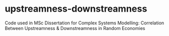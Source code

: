 # upstreamness-downstreamness
Code used in MSc Dissertation for Complex Systems Modelling: Correlation Between Upstreamness &amp; Downstreamness in Random Economies
